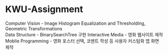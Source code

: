 # KWU-Assignment

Computer Vision - Image Histogram Equalization and Thresholding, Geometric Transformations    
Data Structure - BinarySearchTree 구현
Interactive Media - 영화 웹사이트 제작
Moblie Programming - 영화 포스터 선택, 코멘트 작성 등 사용자 커스텀화 앱 화면 제작
